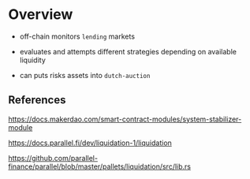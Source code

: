 
# Overview

- off-chain monitors `lending` markets

- evaluates and attempts different strategies depending on available liquidity

- can puts risks assets into `dutch-auction`

## References

https://docs.makerdao.com/smart-contract-modules/system-stabilizer-module

https://docs.parallel.fi/dev/liquidation-1/liquidation

https://github.com/parallel-finance/parallel/blob/master/pallets/liquidation/src/lib.rs

